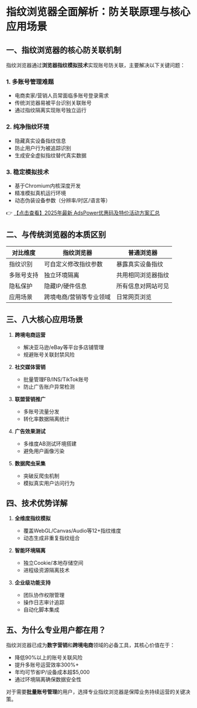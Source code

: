 # 指纹浏览器全面解析：防关联原理与核心应用场景

## 一、指纹浏览器的核心防关联机制

指纹浏览器通过**浏览器指纹模拟技术**实现账号防关联，主要解决以下关键问题：

### 1. 多账号管理难题
- 电商卖家/营销人员常面临多账号登录需求
- 传统浏览器易被平台识别关联账号
- 通过指纹隔离实现账号独立运行

### 2. 纯净指纹环境
- 隐藏真实设备指纹信息
- 防止用户行为被追踪识别
- 生成安全虚拟指纹替代真实数据

### 3. 稳定模拟技术
- 基于Chromium内核深度开发
- 精准模拟真机运行环境
- 动态伪装设备参数（分辨率/时区/语言等）

👉 [【点击查看】2025年最新 AdsPower优惠码及特价活动方案汇总](https://bit.ly/adspower_free)

## 二、与传统浏览器的本质区别

| 对比维度       | 指纹浏览器                  | 普通浏览器                |
|----------------|---------------------------|-------------------------|
| 指纹识别       | 可自定义修改指纹参数        | 暴露真实设备指纹          |
| 多账号支持     | 独立环境隔离                | 共用相同浏览器指纹        |
| 隐私保护       | 隐藏IP/硬件信息             | 所有信息对网站可见        |
| 应用场景       | 跨境电商/营销等专业领域      | 日常网页浏览              |

## 三、八大核心应用场景

1. **跨境电商运营**
   - 解决亚马逊/eBay等平台多店铺管理
   - 规避账号关联封禁风险

2. **社交媒体营销**
   - 批量管理FB/INS/TikTok账号
   - 防止广告账户异常检测

3. **联盟营销推广**
   - 多账号流量分发
   - 转化率数据隔离统计

4. **广告效果测试**
   - 多维度AB测试环境搭建
   - 避免用户画像污染

5. **数据爬虫采集**
   - 突破反爬虫机制
   - 模拟真实用户访问行为

## 四、技术优势详解

1. **全维度指纹模拟**
   - 覆盖WebGL/Canvas/Audio等12+指纹维度
   - 动态生成非重复指纹组合

2. **智能环境隔离**
   - 独立Cookie/本地存储空间
   - 进程级资源隔离技术

3. **企业级功能支持**
   - 团队协作权限管理
   - 操作日志审计追踪
   - 自动化脚本集成

## 五、为什么专业用户都在用？

指纹浏览器已成为**数字营销**和**跨境电商**领域的必备工具，其核心价值在于：

- 降低90%以上的账号关联风险
- 提升多账号运营效率300%+
- 年均可节省IP/设备成本超$5,000
- 通过环境隔离确保数据安全性

对于需要**批量账号管理**的用户，选择专业指纹浏览器是保障业务持续运营的关键决策。